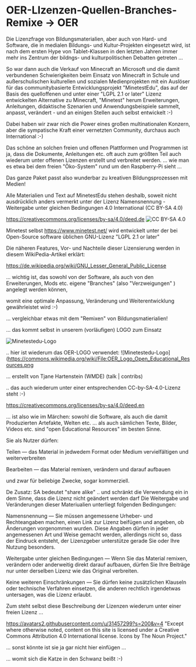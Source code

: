 # OER-LIzenzen-Quellen-Branches-Remixe -> OER

Die Lizenzfrage von Bildungsmaterialien, aber auch von Hard- und Software, die in medialen Bildungs- und Kultur-Projekten eingesetzt wird, ist nach dem ersten Hype von Tablet-Klassen in den letzten Jahren immer mehr ins Zentrum der bildngs- und kulturpolitischen Debatten getreten ...

So war dann auch die Verkauf von Minecraft an Microsoft und die damit verbundenen Schwierigkeiten beim Einsatz von Minecraft in Schule und außerschulischen kulturellen und sozialen Medienprojekten mit ein Auslöser für das communitybasierte Entwicklungsprojekt "MinetestEdu", das auf der Basis des quelloffenen und unter einer "LGPL 2.1 or later" Lizenz entwickelten Alternative zu Minecraft, "Minetest" herum Erweiterungen, Anleitungen, didaktische Szenarien und Anwendungsbeispiele sammelt, anpasst, verändert - und an einigen Stellen auch selbst entwickelt :-)

Dabei haben wir zwar nich die Power eines großen multinationalen Konzern, aber die sympatische Kraft einer vernetzten Community, durchaus auch International :-)

Das schöne an solchen freien und offenen Plattformen und Programmen ist ja, dass die Dokumente, Anleitungen etc. oft auch zum größten Teil auch wiederum unter offenen Lizenzen erstellt und verbreitet werden.
... wie man es etwa bei dem freien "Öko-System" rund um den Raspberry-Pi sieht ...

Das ganze Paket passt also wunderbar zu kreativen Bildungsprozessen mit Medien!


Alle Materialien und Text auf MinetestEdu stehen deshalb, soweit nicht ausdrücklich anders vermerkt unter der Lizenz
Namensnennung - Weitergabe unter gleichen Bedingungen 4.0 International (CC BY-SA 4.0)


https://creativecommons.org/licenses/by-sa/4.0/deed.de
![CC BY-SA 4.0](https://upload.wikimedia.org/wikipedia/commons/thumb/d/d0/CC-BY-SA_icon.svg/200px-CC-BY-SA_icon.svg.png)

Minetest selbst https://www.minetest.net/ wird entwickelt unter der bei Open-Source software üblichen GNU-Lizenz
"LGPL 2.1 or later"

Die näheren Features, Vor- und Nachteile dieser Lizensierung werden in diesem WikiPedia-Artikel erklärt:

https://de.wikipedia.org/wiki/GNU_Lesser_General_Public_License

... wichtig ist, das sowohl von der Software, als auch von den Erweiterungen, Mods etc. eigene "Branches" (also "Verzweigungen" ) angelegt werden können,

womit eine optimale Anpassung, Veränderung und Weiterentwicklung gewährleistet wird :-)

... vergleichbar etwas mit dem "Remixen" von Bildungsmatierialien!


... das kommt selbst in unserem (vorläufigen) LOGO zum Einsatz

![Minetestedu-Logo](https://avatars2.githubusercontent.com/u/31457299?s=200&v=4)


.. hier ist wiederum das OER-LOGO verwendet:
![Minetestedu-Logo](https://commons.wikimedia.org/wiki/File:OER_Logo_Open_Educational_Resources.png

... erstellt von Tjane Hartenstein (WMDE) (talk | contribs)

.. das auch wiederum unter einer entsprechenden CC-by-SA-4.0-Lizenz steht :-)

https://creativecommons.org/licenses/by-sa/4.0/deed.en

... ist also wie im Märchen: sowohl die Software, als auch die damit Produzierten Artefakte, Welten etc. ... als auch sämlichen Texte, Bilder, Videos etc. sind "open Educational Resources" im besten Sinne.

Sie als Nutzer dürfen:


Teilen — das Material in jedwedem Format oder Medium vervielfältigen und weiterverbreiten

Bearbeiten — das Material remixen, verändern und darauf aufbauen

und zwar für beliebige Zwecke, sogar kommerziell.

De Zusatz: SA bedeutet "share alike" .. und schränkt die Verwendung ein in dem Sinne, dass die Lizenz nicht geändert werden darf
Die Weitergabe und Veränderungen dieser Materiualien unterliegt folgenden Bedingungen:


Namensnennung — Sie müssen angemessene Urheber- und Rechteangaben machen, einen Link zur Lizenz beifügen und angeben, ob Änderungen vorgenommen wurden. Diese Angaben dürfen in jeder angemessenen Art und Weise gemacht werden, allerdings nicht so, dass der Eindruck entsteht, der Lizenzgeber unterstütze gerade Sie oder Ihre Nutzung besonders.


Weitergabe unter gleichen Bedingungen — Wenn Sie das Material remixen, verändern oder anderweitig direkt darauf aufbauen, dürfen Sie Ihre Beiträge nur unter derselben Lizenz wie das Original verbreiten.


 Keine weiteren Einschränkungen — Sie dürfen keine zusätzlichen Klauseln oder technische Verfahren einsetzen, die anderen rechtlich irgendetwas untersagen, was die Lizenz erlaubt.
 
 
Zum steht selbst diese Beschreibung der Lizenzen wiederum unter einer freien Lizenz ...

https://avatars2.githubusercontent.com/u/31457299?s=200&v=4
"Except where otherwise noted, content on this site is licensed under a Creative Commons Attribution 4.0 International license. Icons by The Noun Project."

... sonst könnte ist sie ja gar nicht hier einfügen ...

... womit sich die Katze in den Schwanz beißt :-)











